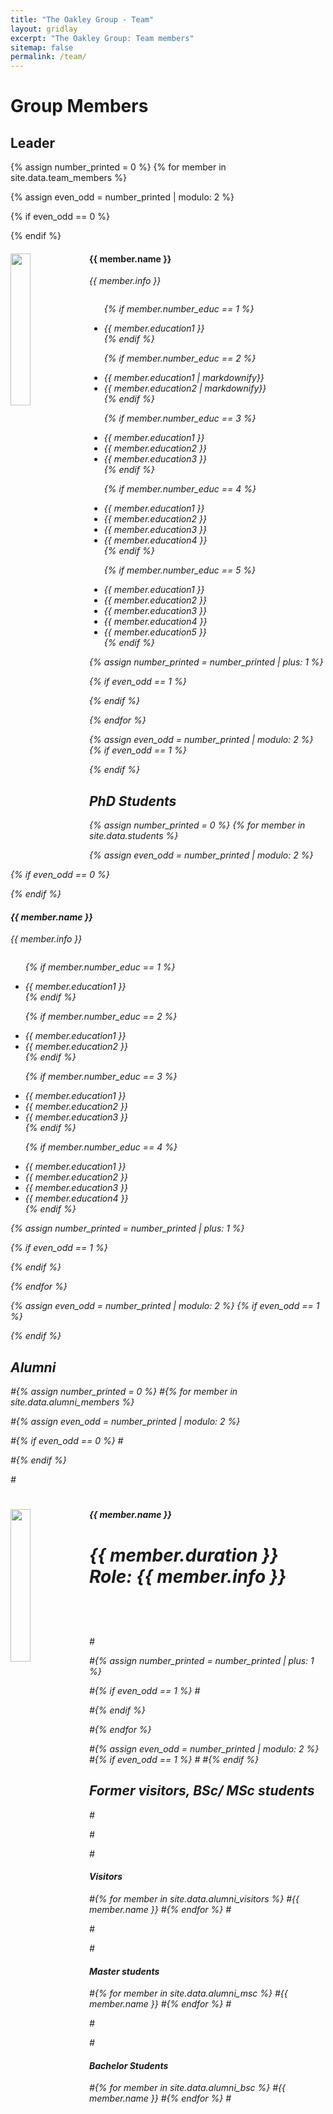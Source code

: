 ```yaml
---
title: "The Oakley Group - Team"
layout: gridlay
excerpt: "The Oakley Group: Team members"
sitemap: false
permalink: /team/
---
```


# Group Members

## Leader
{% assign number_printed = 0 %}
{% for member in site.data.team_members %}

{% assign even_odd = number_printed | modulo: 2 %}

{% if even_odd == 0 %}
<div class="row">
{% endif %}

<div class="col-sm-6 clearfix">
  <img src="{{ site.url }}{{ site.baseurl }}/images/teampic/{{ member.photo }}" class="img-responsive" width="25%" style="float: left" />
  <h4>{{ member.name }}</h4>
  <i>{{ member.info }} <!--<br>email: <{{ member.email }}></i> -->
  <ul style="overflow: hidden">

  {% if member.number_educ == 1 %}
  <li> {{ member.education1 }} </li>
  {% endif %}

  {% if member.number_educ == 2 %}
  <li> {{ member.education1 | markdownify}} </li>
  <li> {{ member.education2 | markdownify}} </li>
  {% endif %}

  {% if member.number_educ == 3 %}
  <li> {{ member.education1 }} </li>
  <li> {{ member.education2 }} </li>
  <li> {{ member.education3 }} </li>
  {% endif %}

  {% if member.number_educ == 4 %}
  <li> {{ member.education1 }} </li>
  <li> {{ member.education2 }} </li>
  <li> {{ member.education3 }} </li>
  <li> {{ member.education4 }} </li>
  {% endif %}

  {% if member.number_educ == 5 %}
  <li> {{ member.education1 }} </li>
  <li> {{ member.education2 }} </li>
  <li> {{ member.education3 }} </li>
  <li> {{ member.education4 }} </li>
  <li> {{ member.education5 }} </li>
  {% endif %}

  </ul>
</div>

{% assign number_printed = number_printed | plus: 1 %}

{% if even_odd == 1 %}
</div>
{% endif %}

{% endfor %}

{% assign even_odd = number_printed | modulo: 2 %}
{% if even_odd == 1 %}
</div>
{% endif %}




## PhD Students
{% assign number_printed = 0 %}
{% for member in site.data.students %}

{% assign even_odd = number_printed | modulo: 2 %}

{% if even_odd == 0 %}
<div class="row">
{% endif %}

<div class="col-sm-6 clearfix">
  <h4>{{ member.name }}</h4>
  <i>{{ member.info }} <!-- <br>email: <{{ member.email }}></i> -->
  <ul style="overflow: hidden">

  {% if member.number_educ == 1 %}
  <li> {{ member.education1 }} </li>
  {% endif %}

  {% if member.number_educ == 2 %}
  <li> {{ member.education1 }} </li>
  <li> {{ member.education2 }} </li>
  {% endif %}

  {% if member.number_educ == 3 %}
  <li> {{ member.education1 }} </li>
  <li> {{ member.education2 }} </li>
  <li> {{ member.education3 }} </li>
  {% endif %}

  {% if member.number_educ == 4 %}
  <li> {{ member.education1 }} </li>
  <li> {{ member.education2 }} </li>
  <li> {{ member.education3 }} </li>
  <li> {{ member.education4 }} </li>
  {% endif %}

  </ul>
</div>

{% assign number_printed = number_printed | plus: 1 %}

{% if even_odd == 1 %}
</div>
{% endif %}

{% endfor %}

{% assign even_odd = number_printed | modulo: 2 %}
{% if even_odd == 1 %}
</div>
{% endif %}


## Alumni

#{% assign number_printed = 0 %}
#{% for member in site.data.alumni_members %}

#{% assign even_odd = number_printed | modulo: 2 %}

#{% if even_odd == 0 %}
#<div class="row">
#{% endif %}

#<div class="col-sm-6 clearfix">
#  <img src="{{ site.url }}{{ site.baseurl }}/images/teampic/{{ member.photo }}" class="img-responsive" width="25%" style="float: left" />
#  <h4>{{ member.name }}</h4>
#  <i>{{ member.duration }} <br> Role: {{ member.info }}</i>
#  <ul style="overflow: hidden">
#
#  </ul>
#</div>

#{% assign number_printed = number_printed | plus: 1 %}

#{% if even_odd == 1 %}
#</div>
#{% endif %}

#{% endfor %}

#{% assign even_odd = number_printed | modulo: 2 %}
#{% if even_odd == 1 %}
#</div>
#{% endif %}

## Former visitors, BSc/ MSc students
#<div class="row">

#<div class="col-sm-4 clearfix">
#<h4>Visitors</h4>
#{% for member in site.data.alumni_visitors %}
#{{ member.name }}
#{% endfor %}
#</div>

#<div class="col-sm-4 clearfix">
#<h4>Master students</h4>
#{% for member in site.data.alumni_msc %}
#{{ member.name }}
#{% endfor %}
#</div>

#<div class="col-sm-4 clearfix">
#<h4>Bachelor Students</h4>
#{% for member in site.data.alumni_bsc %}
#{{ member.name }}
#{% endfor %}
#</div>

</div>


